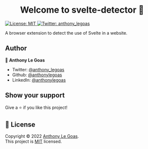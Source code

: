 <h1 align="center">Welcome to svelte-detector 👋</h1>
<p>
  <a href="https://github.com/anthonylegoas/svelte-detector/blob/master/LICENCE" target="_blank">
    <img alt="License: MIT" src="https://img.shields.io/badge/License-MIT-yellow.svg" />
  </a>
  <a href=".github/workflows/ci.yml">
  <a href="https://twitter.com/anthony_legoas" target="_blank">
    <img alt="Twitter: anthony_legoas" src="https://img.shields.io/twitter/follow/anthony_legoas.svg?style=social" />
  </a>
</p>

A browser extension to detect the use of Svelte in a website.

## Author

👤 **Anthony Le Goas**

- Twitter: [@anthony_legoas](https://twitter.com/anthony_legoas)
- Github: [@anthonylegoas](https://github.com/anthonylegoas)
- LinkedIn: [@anthonylegoas](https://linkedin.com/in/anthonylegoas)

## Show your support

Give a ⭐️ if you like this project!

## 📝 License

Copyright © 2022 [Anthony Le Goas](https://github.com/anthonylegoas).<br />
This project is [MIT](https://github.com/anthonylegoas/svelte-detector/blob/master/LICENCE) licensed.
